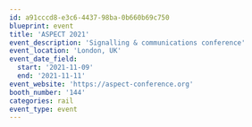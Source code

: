 ```yaml
---
id: a91cccd8-e3c6-4437-98ba-0b660b69c750
blueprint: event
title: 'ASPECT 2021'
event_description: 'Signalling & communications conference'
event_location: 'London, UK'
event_date_field:
  start: '2021-11-09'
  end: '2021-11-11'
event_website: 'https://aspect-conference.org'
booth_number: '144'
categories: rail
event_type: event
---
```

